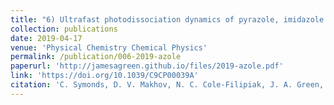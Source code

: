 ```yaml
---
title: "6) Ultrafast photodissociation dynamics of pyrazole, imidazole and their deuterated derivatives using ab initio multiple cloning"
collection: publications
date: 2019-04-17
venue: 'Physical Chemistry Chemical Physics'
permalink: /publication/006-2019-azole
paperurl: 'http://jamesagreen.github.io/files/2019-azole.pdf'
link: 'https://doi.org/10.1039/C9CP00039A'
citation: 'C. Symonds, D. V. Makhov, N. C. Cole-Filipiak, J. A. Green, V. G. Stavros, & D. V. Shalashilin, &quot;Ultrafast photodissociation dynamics of pyrazole, imidazole and their deuterated derivatives using ab initio multiple cloning&quot;, <i>Phys. Chem. Chem. Phys.</i>, 2019, <b>21</b>, 9987'
---
```

